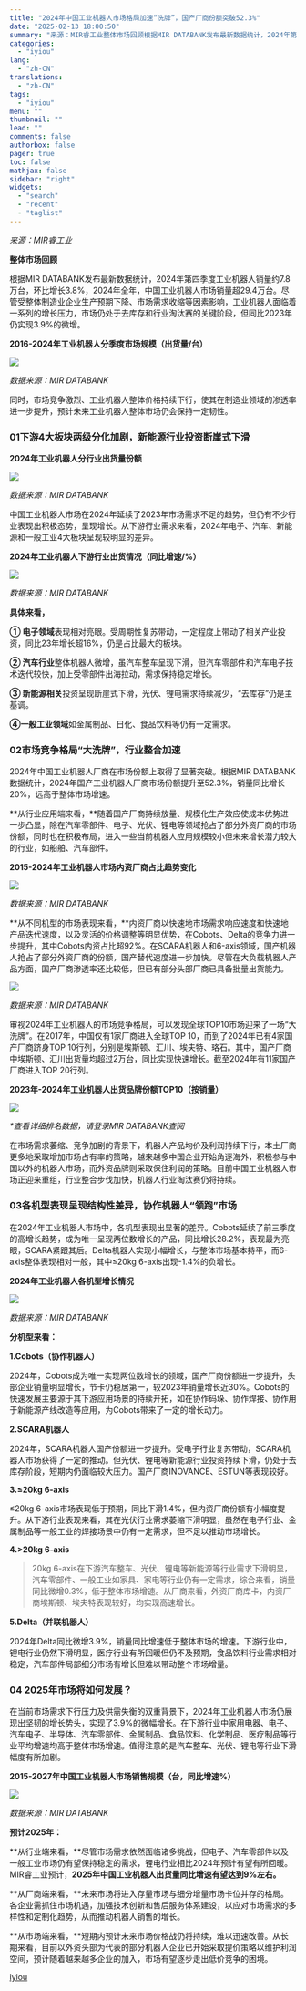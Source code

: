 ```yaml
---
title: "2024年中国工业机器人市场格局加速“洗牌”，国产厂商份额突破52.3%"
date: "2025-02-13 18:00:50"
summary: "来源：MIR睿工业整体市场回顾根据MIR DATABANK发布最新数据统计，2024年第四季度工业机..."
categories:
  - "iyiou"
lang:
  - "zh-CN"
translations:
  - "zh-CN"
tags:
  - "iyiou"
menu: ""
thumbnail: ""
lead: ""
comments: false
authorbox: false
pager: true
toc: false
mathjax: false
sidebar: "right"
widgets:
  - "search"
  - "recent"
  - "taglist"
---
```


*来源：MIR睿工业*

**整体市场回顾**

根据MIR DATABANK发布最新数据统计，2024年第四季度工业机器人销量约7.8万台，环比增长3.8%，2024年全年，中国工业机器人市场销量超29.4万台。尽管受整体制造业企业生产预期下降、市场需求收缩等因素影响，工业机器人面临着一系列的增长压力，市场仍处于去库存和行业淘汰赛的关键阶段，但同比2023年仍实现3.9%的微增。

**2016-2024年工业机器人分季度市场规模（出货量/台）**

![](https://diting-hetu.iyiou.com/async/weixin/VF5U0XLCFxM60w0npmjT)

*数据来源：MIR DATABANK*

同时，市场竞争激烈、工业机器人整体价格持续下行，使其在制造业领域的渗透率进一步提升，预计未来工业机器人整体市场仍会保持一定韧性。

### **01下游4大板块两级分化加剧，新能源行业投资断崖式下滑**

**2024年工业机器人分行业出货量份额**

![](https://diting-hetu.iyiou.com/async/weixin/CEy5pB3wIavsOMGTytWK)

*数据来源：MIR DATABANK*

中国工业机器人市场在2024年延续了2023年市场需求不足的趋势，但仍有不少行业表现出积极态势，呈现增长。从下游行业需求来看，2024年电子、汽车、新能源和一般工业4大板块呈现较明显的差异。

**2024年工业机器人下游行业出货情况（同比增速/%）**

![](https://diting-hetu.iyiou.com/async/weixin/xxIUYzn5x3Jn1poSZNA4)

*数据来源：MIR DATABANK*

**具体来看，**

**① 电子领域**表现相对亮眼。受周期性复苏带动，一定程度上带动了相关产业投资，同比23年增长超16%，仍是占比最大的板块。

**② 汽车行业**整体机器人微增，虽汽车整车呈现下滑，但汽车零部件和汽车电子技术迭代较快，加上受零部件出海拉动，需求保持稳定增长。

**③ 新能源相关**投资呈现断崖式下滑，光伏、锂电需求持续减少，“去库存”仍是主基调。

**④一般工业领域**如金属制品、日化、食品饮料等仍有一定需求。

### **02市场竞争格局“大洗牌”，行业整合加速**

2024年中国工业机器人厂商在市场份额上取得了显著突破。根据MIR DATABANK数据统计，2024年国产工业机器人厂商市场份额提升至52.3%，销量同比增长20%，远高于整体市场增速。

**从行业应用端来看，**随着国产厂商持续放量、规模化生产效应使成本优势进一步凸显，除在汽车零部件、电子、光伏、锂电等领域抢占了部分外资厂商的市场份额，同时也在积极布局，进入一些当前机器人应用规模较小但未来增长潜力较大的行业，如船舶、汽车部件。

**2015-2024年工业机器人市场内资厂商占比趋势变化**

![](https://diting-hetu.iyiou.com/async/weixin/IRRs73kibO4wyM5sFjsZ)

*数据来源：MIR DATABANK*

**从不同机型的市场表现来看，**内资厂商以快速地市场需求响应速度和快速地产品迭代速度，以及灵活的价格调整等明显优势，在Cobots、Delta的竞争力进一步提升，其中Cobots内资占比超92%。在SCARA机器人和6-axis领域，国产机器人抢占了部分外资厂商的份额，国产替代速度进一步加快。尽管在大负载机器人产品方面，国产厂商渗透率还比较低，但已有部分头部厂商已具备批量出货能力。

![](https://diting-hetu.iyiou.com/async/weixin/FNJeUSGC4H17I1d33UkQ)

*数据来源：MIR DATABANK*

审视2024年工业机器人的市场竞争格局，可以发现全球TOP10市场迎来了一场“大洗牌”。在2017年，中国仅有1家厂商进入全球TOP 10，而到了2024年已有4家国产厂商跻身TOP 10行列，分别是埃斯顿、汇川、埃夫特、珞石。其中，国产厂商中埃斯顿、汇川出货量均超过2万台，同比实现快速增长。截至2024年有11家国产厂商进入TOP 20行列。

**2023年-2024年工业机器人出货品牌份额TOP10（按销量）**

![](https://diting-hetu.iyiou.com/async/weixin/nID7nPBGGEmw5G7I3tSX)

*\*查看详细排名数据，请登录MIR DATABANK查阅*

在市场需求萎缩、竞争加剧的背景下，机器人产品均价及利润持续下行，本土厂商更多地采取增加市场占有率的策略，越来越多中国企业开始角逐海外，积极参与中国以外的机器人市场，而外资品牌则采取保住利润的策略。目前中国工业机器人市场正迎来重组，行业整合步伐加快，机器人行业淘汰赛仍将持续。

### **03各机型表现呈现结构性差异，协作机器人“领跑”市场**

在2024年工业机器人市场中，各机型表现出显著的差异。Cobots延续了前三季度的高增长趋势，成为唯一呈现两位数增长的产品，同比增长28.2%，表现最为亮眼，SCARA紧跟其后。Delta机器人实现小幅增长，与整体市场基本持平，而6-axis整体表现相对一般，其中≤20kg 6-axis出现-1.4%的负增长。

**2024年工业机器人各机型增长情况**

![](https://diting-hetu.iyiou.com/async/weixin/olTaBxwsIg0JQG9Gg20t)

*数据来源：MIR DATABANK*

**分机型来看：**

**1.Cobots（协作机器人）**

2024年，Cobots成为唯一实现两位数增长的领域，国产厂商份额进一步提升，头部企业销量明显增长，节卡仍稳居第一，较2023年销量增长近30%。Cobots的快速发展主要源于其下游应用场景的持续开拓，如在协作码垛、协作焊接、协作用于新能源产线改造等应用，为Cobots带来了一定的增长动力。

**2.SCARA机器人**

2024年，SCARA机器人国产份额进一步提升。受电子行业复苏带动，SCARA机器人市场获得了一定的推动。但光伏、锂电等新能源行业投资持续下滑，仍处于去库存阶段，短期内仍面临较大压力。国产厂商INOVANCE、ESTUN等表现较好。

**3.≤20kg 6-axis**

≤20kg 6-axis市场表现低于预期，同比下滑1.4%，但内资厂商份额有小幅度提升。从下游行业表现来看，其在光伏行业需求萎缩下滑明显，虽然在电子行业、金属制品等一般工业的焊接场景中仍有一定需求，但不足以推动市场增长。

**4.>20kg 6-axis**

>20kg 6-axis在下游汽车整车、光伏、锂电等新能源等行业需求下滑明显，汽车零部件、一般工业如家具、家电等行业仍有一定需求，综合来看，销量同比微增0.3%，低于整体市场增速。从厂商来看，外资厂商库卡，内资厂商埃斯顿、埃夫特表现较好，均实现高速增长。

**5.Delta（并联机器人）**

2024年Delta同比微增3.9%，销量同比增速低于整体市场的增速。下游行业中，锂电行业仍然下滑明显，医疗行业有所回暖但仍不及预期，食品饮料行业需求相对稳定，汽车部件局部细分市场有增长但难以带动整个市场增量。

### **04 2025年市场将如何发展？**

在当前市场需求下行压力及供需失衡的双重背景下，2024年工业机器人市场仍展现出坚韧的增长势头，实现了3.9%的微幅增长。在下游行业中家用电器、电子、汽车电子、半导体、汽车零部件、金属制品、食品饮料、化学制品、医疗制品等行业平均增速均高于整体市场增速。值得注意的是汽车整车、光伏、锂电等行业下滑幅度有所加剧。

**2015-2027年中国工业机器人市场销售规模（台，同比增速%）**

![](https://diting-hetu.iyiou.com/async/weixin/pZ1LrPdutrd13mIaaqU4)

*数据来源：MIR DATABANK*

**预计2025年：**

**从行业端来看，**尽管市场需求依然面临诸多挑战，但电子、汽车零部件以及一般工业市场仍有望保持稳定的需求，锂电行业相比2024年预计有望有所回暖。MIR睿工业预计，**2025年中国工业机器人出货量同比增速有望达到9%左右。**

**从厂商端来看，**未来市场将进入存量市场与细分增量市场卡位并存的格局。各企业需抓住市场机遇，加强技术创新和售后服务体系建设，以应对市场需求的多样性和定制化趋势，从而推动机器人销售的增长。

**从市场端来看，**短期内预计未来市场价格战仍将持续，难以迅速改善。从长期来看，目前以外资头部为代表的部分机器人企业已开始采取提价策略以维护利润空间，预计随着越来越多企业的加入，市场有望逐步走出低价竞争的困境。

[iyiou](https://www.iyiou.com/news/202502131090167)
